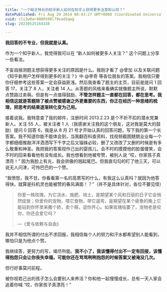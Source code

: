 ```yaml
---
title: "一个缺乏特长的知乎新人如何在知乎上获得更多注意和认同？"
datePublished: Fri Aug 29 2014 08:43:27 GMT+0000 (Coordinated Universal Time)
cuid: cli2w0ar4000t08l79xad2qwg
slug: 20230525164338

---
```


**我回答的不专业，但我就是认真。**

作为一个知乎新人，我觉得我可以在 “新人如何被更多人关注？” 这个问题上分享一些看法。

不妄自揣测题主想获得更多关注的原因是什么。我刚才看了 @曾加 以及关联问题《知乎新用户怎样得到更多的关注？》中 @李奇 等各位朋友的答案。我相信只要你仔细参考这些答案一定会获益匪浅。然后我查看了题主的主页，目前是提问 1 回答 17，关注了 8 人，关注者 14 人。从答题的风格来看确实就像题主所说，默默点赞路过卖萌。但是有一点值得鼓励，**不管怎样题主一直都在回答，都在思考。我相信这就是答题除了被点赞被感谢之外更重要的东西，你正在经历一种思绪的梳理，把思考的结果逐渐转化变为己用。**

接着说我。我特意查了我的邮件，注册时间 2013.2.23 是个不折不扣的潜水党兼新人。关注 55 人，被关注者 1 人（我感谢关注我的这个朋友，这对我是莫大的鼓励）提问 0 回答 6，我是从 8 月 21 号才开始认真的回答问题，写下我的第一个长答案。我不知道你能不能体会到，当我翻百科查资料，找视频截图兢兢业业每一个字都细细推敲洋洋洒洒写下千字之后又锱铢必较，删了又改改了又删的时候是有多么敬重和神圣。我把我的答案视作己出的婴孩儿，会不时的摸摸他的脸蛋傻笑，会不时的回来看看他有没有成长。我也想看到他被夸赞，被别人说 “哎，你家孩子真漂亮！” 因为我脸上有光，我会骄傲的翘起尾巴。但我直勾勾的盯了他三天，可以说无人问津，可怜巴巴的一个赞。

“我愤怒，我不甘。你看看第一名的高票写的什么，有我这么认真吗？就因为他答得快，就算是抖机灵也能被赞的春风满面！？”（并不是具体针对，各位不要见怪）

> 你爱一株玫瑰，为它浇水、施肥、培土，是期望某个风和日丽的日子它会悄然绽放；你爱你的宠物，喂它食物，带它遛弯，是期望在某个疲惫的晚上它能钻到你怀里来撒个娇，卖个萌，逗你开心。如果玫瑰枯萎了，宠物老是咬你，你还会爱它吗？
> 
> —《爱与依赖与自由》

我并不相信所谓的付出不求回报，我相信每个人的努力和汗水都希望别人能看到，哪怕只是为他点个赞。

我继续答，更努力的写，竭尽所能。**我不小了，我该懂得付出不一定有回报，该懂得抱怨只会让你丧失幸福，可能你还在骂骂咧咧抱怨的时候答案又被淹没几次。**

但行好事莫问前程。

被你视若己出的孩子怎么会要别人来养活？你和他一起慢慢成长，总有一天人家会追着你喊 “哎，你家孩子真漂亮！”